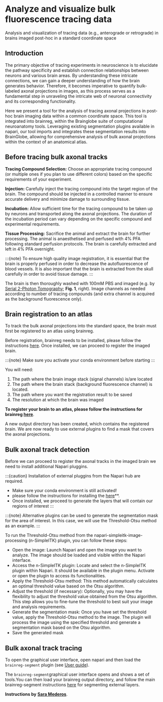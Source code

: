 # Analyze and visualize bulk fluorescence tracing data
Analysis and visualization of tracing data (e.g., anterograde or retrograde) in brains imaged post-hoc in a standard 
coordinate space

## Introduction

The primary objective of tracing experiments in neuroscience is to elucidate the pathway specificity and establish 
connection relationships between neurons and various brain areas. By understanding these intricate connections, we can 
gain a deeper understanding of how the brain generates behavior. Therefore, it becomes imperative to quantify 
bulk-labeled axonal projections in images, as this process serves as a fundamental step in unraveling the intricate 
web of neuronal connectivity and its corresponding functionality.

Here we present a tool for the analysis of tracing axonal projections in post-hoc brain imaging data within a 
common coordinate space. This tool is integrated into brainreg, within the Brainglobe suite of 
computational neuroanatomy tools. Leveraging existing segmentation plugins available in napari, our 
tool imports and integrates these segmentation results into BrainGlobe, allowing for comprehensive 
analysis of bulk axonal projections within the context of an anatomical atlas.

## Before tracing bulk axonal tracks

**Tracing Compound Selection:** Choose an appropriate tracing compound (or multiple ones if you plan to use different 
colors) based on the specific requirements of your experiment. 

**Injection:** Carefully inject the tracing compound into the target region of the brain. The compound should be injected 
in a controlled manner to ensure accurate delivery and minimize damage to surrounding tissue.

**Incubation:** Allow sufficient time for the tracing compound to be taken up by neurons and transported along the axonal 
projections. The duration of the incubation period can vary depending on the specific compound and experimental requirements.

**Tissue Processing:** Sacrifice the animal and extract the brain for further processing. The animal is anaesthetised and 
perfused with 4% PFA following standard perfusion protocols. The brain is carefully extracted and left in 4% PFA overnight.

:::{note}
To ensure high quality image registration, it is essential that the brain is properly perfused in order to decrease 
the autofluorescence of blood vessels. It is also important that the brain is extracted from the skull carefully in 
order to avoid tissue damage.
:::

The brain is then thoroughly washed with 100mM PBS and imaged (e.g. by 
[Serial 2-Photon Tomography](https://sainsburywellcomecentre.github.io/OpenSerialSection/acquisition/); **Fig. 1**, 
right). Image channels as needed according to number of tracing compounds (and extra channel is acquired as the background fluorescence only).


## Brain registration to an atlas

To track the bulk axonal projections into the standard space, the brain must first be registered to an atlas using brainreg.

Before registration, brainreg needs to be installed, please follow the instructions 
[here](/documentation/brainreg/installation). Once installed, we can proceed to register the imaged brain.

:::{note}
Make sure you activate your conda environment before starting
:::

You will need:

1. The path where the brain image stack (signal channels) is/are located
2. The path where the brain stack (background fluorescence channel) is located.&#x20;
3. The path where you want the registration result to be saved
4. The resolution at which the brain was imaged 

**To register your brain to an atlas, please follow the instructions for brainreg 
[here](/documentation/brainreg/user-guide/brainreg-napari)**.


A new output directory has been created, which contains the registered brain. We are now ready to use external plugins 
to find a mask that covers the axonal projections.


## Bulk axonal track detection

Before we can proceed to register the axonal tracks in the imaged brain we need to install additional Napari pluggins.

:::{caution}
Installation of external pluggins from the Napari hub are required.
* Make sure your conda environment is still activated!
* please follow the instructions for installing the 
[here](https://github.com/haesleinhuepf/napari-simpleitk-image-processing)**.
* Once installed, we proceed to generate the layers that will contain our regions of interest
:::

:::{note}
Alternative plugins can be used to generate the segmentation mask for the area of interest. In this case, we will use 
the Threshold-Otsu method as an example.
:::

To run the Threshold-Otsu method from the napari-simpleitk-image-processing (n-SimpleITK) plugin, you can follow 
these steps:


- Open the image: Launch Napari and open the image you want to analyze. The image should be loaded and visible within 
the Napari interface.
- Access the n-SimpleITK plugin: Locate and select the n-SimpleITK plugin within Napari. It should be available in the 
plugin menu. Activate or open the plugin to access its functionalities.
- Apply the Threshold-Otsu method: This method automatically calculates an optimal threshold value based on the Otsu 
algorithm.
- Adjust the threshold (if necessary): Optionally, you may have the flexibility to adjust the threshold value obtained 
from the Otsu algorithm. This step allows you to fine-tune the threshold to best suit your image and analysis requirements.
- Generate the segmentation mask: Once you have set the threshold value, apply the Threshold-Otsu method to the image. 
The plugin will process the image using the specified threshold and generate a segmentation mask based on the Otsu 
algorithm.
- Save the generated mask



## Bulk axonal track tracing

To open the graphical user interface, open napari and then load the `brainreg-segment` plugin (see 
[User guide](/documentation/brainreg-segment/user-guide/index)).

The `brainreg-segment`graphical user interface opens and shows a set of tools.You can then load your brainreg output 
directory, and follow the main brainreg-segment instructions [here](/documentation/brainreg-segment/user-guide/segmenting-external-layers) for segmenting external layers. 

**Instructions by** [**Sara Mederos**](https://www.sainsburywellcome.org/web/people/sara-mederos).
